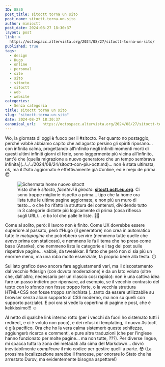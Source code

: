```yaml
---
ID: 8830
post_title: sitoctt torna un sito
post_name: sitoctt-torna-un-sito
author: minioctt
post_date: 2024-08-27 18:30:37
layout: post
link: >
  https://octospacc.altervista.org/2024/08/27/sitoctt-torna-un-sito/
published: true
tags:
  - design
  - Hugo
  - online
  - personal
  - site
  - sito
  - sitocto
  - sitoctt
  - web
  - website
categories:
  - Senza categoria
title: sitoctt torna un sito
slug: "sitoctt-torna-un-sito"
date: 2024-08-27 18:30:37
canonical_url:   https://octospacc.altervista.org/2024/08/27/sitoctt-torna-un-sito/
---
```

<!-- wp:paragraph -->
<p markdown="1">Wo, la giornata di oggi è fuoco per il #sitocto. Per quanto no postaggio, perché vabbè abbiamo capito che ad agosto persino gli spiriti riposano... con infinita calma, progettando all'infinito negli infiniti momenti morti di questi ultimi infiniti giorni di ferie, sono leggermente più vicina all'infinito, tant'è che [quella migrazione a nuovo generatore che un tempo sembrava infinita](../../../2024/08/24/sitoctt-con-piu-octt.md)... non è stata ultimata, ok, ma il #sito aggiornato è effettivamente già #online, ed è mejo de prima. 😇</p>
<!-- /wp:paragraph -->

<!-- wp:paragraph -->
<p markdown="1"></p>
<!-- /wp:paragraph -->

<!-- wp:image {"id":8829,"sizeSlug":"large","linkDestination":"none"} -->
<figure class="wp-block-image size-large"><img src="https://octospacc.github.io/microblog-mirror/assets/uploads/2024/08/screenshot_2024-08-27-17-38-31-821_org7279596227665060744-665x1440.jpg" alt="Schermata home nuovo sitoctt" class="wp-image-8829"/><figcaption class="wp-element-caption">Visto che è <em>sitocto</em>, <em>facetevi il girocto</em>: <strong><a href="https://sitoctt.octt.eu.org">sitoctt.octt.eu.org</a></strong>. Ci sono troppe migliorie rispetto a prima... tipo che la home ora lista tutte le ultime pagine aggiornate, e non più un muro di testo... o che ho rifatto la struttura dei contenuti, dividendo tutto in 3 categorie distinte più logicamente di prima (cosa riflessa sugli URL)... e bo lol che palle le liste. 😵‍💫</figcaption></figure>
<!-- /wp:image -->

<!-- wp:paragraph -->
<p markdown="1"></p>
<!-- /wp:paragraph -->

<!-- wp:paragraph -->
<p markdown="1">Come al solito, però: il lavoro non è finito. Come UX dovrebbe essere superiore al passato, però #Hugo (il generatore) non crea in automatico tutte le <em>metapagine</em> che potrebbero servire (nemmeno tutte quelle che avevo prima con staticoso), e nemmeno le fa il tema che ho preso come base (Ananke), che nemmeno lista le categorie e i tag del post sulle rispettive pagine... vabbè, da tweakkar. Il fatto che però non ci sia più un enorme menù, ma una roba molto essenziale, fa proprio bene alla testa. 😶</p>
<!-- /wp:paragraph -->

<!-- wp:paragraph -->
<p markdown="1">Sul lato grafico devo ancora fare aggiustamenti vari, ma il discostamento dal vecchio #design (con dovuta moderazione) è da un lato voluto (oltre che, dall'altro, necessario per un rilascio così rapido): non è una cattiva idea fare un passo indietro per ripensare, ad esempio, se il vecchio contrasto del testo con lo sfondo non fosse troppo forte, o la vecchia struttura HTML+CSS non fosse troppo sminchiata (...tanto da essere utilizzabile su browser senza alcun supporto al CSS moderno, ma non su quelli con supporto parziale). E poi ora si vede la copertina di pagine e post, che è kekkissimo!!! ☺️</p>
<!-- /wp:paragraph -->

<!-- wp:paragraph -->
<p markdown="1">Al netto di qualche link interno rotto (per i vecchi da fuori ho sistemato tutti i redirect, e ci è voluto non poco), e dei refusi di templating, il nuovo #sitoctt è già pacifico. Ora che ho la vera calma sistemerò queste schifezze, aggiungerò ricerca e commenti, e pure altre traduzioni (che per l'inglese hanno funzionato per molte pagine... ma non tutte, ???). Per diverse lingue, mi spacca tutta la zona dei metadati alla cima del Markdown... dovrò inevitabilmente <em>complicare</em> il mio codice&nbsp;per gestire quelli a parte. 😳 (La prossima localizzazione sarebbe il francese, per onorare lo Stato che ha arrestato Durov, ma evidentemente bisogna aspettare!)</p>
<!-- /wp:paragraph -->